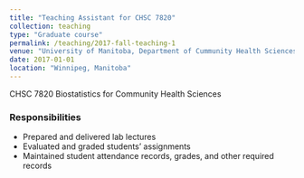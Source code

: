 ```yaml
---
title: "Teaching Assistant for CHSC 7820"
collection: teaching
type: "Graduate course"
permalink: /teaching/2017-fall-teaching-1
venue: "University of Manitoba, Department of Cummunity Health Sciences"
date: 2017-01-01
location: "Winnipeg, Manitoba"
---
```


CHSC 7820 Biostatistics for Community Health Sciences

### Responsibilities ###
* Prepared and delivered lab lectures 
* Evaluated and graded students’ assignments
* Maintained student attendance records, grades, and other required records
